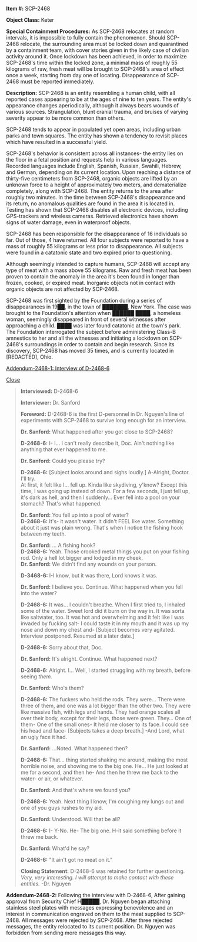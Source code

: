 **Item #:** SCP-2468

**Object Class:** Keter

**Special Containment Procedures:** As SCP-2468 relocates at random intervals, it is impossible to fully contain the phenomenon. Should SCP-2468 relocate, the surrounding area must be locked down and quarantined by a containment team, with cover stories given in the likely case of civilian activity around it. Once lockdown has been achieved, in order to maximize SCP-2468's time within the locked zone, a minimal mass of roughly 55 kilograms of raw, fresh meat will be brought to SCP-2468's area of effect once a week, starting from day one of locating. Disappearance of SCP-2468 must be reported immediately.

**Description:** SCP-2468 is an entity resembling a human child, with all reported cases appearing to be at the ages of nine to ten years. The entity's appearance changes aperiodically, although it always bears wounds of various sources. Strangulation, blunt cranial trauma, and bruises of varying severity appear to be more common than others.

SCP-2468 tends to appear in populated yet open areas, including urban parks and town squares. The entity has shown a tendency to revisit places which have resulted in a successful yield.

SCP-2468's behavior is consistent across all instances- the entity lies on the floor in a fetal position and requests help in various languages. Recorded languages include English, Spanish, Russian, Swahili, Hebrew, and German, depending on its current location. Upon reaching a distance of thirty-five centimeters from SCP-2468, organic objects are lifted by an unknown force to a height of approximately two meters, and dematerialize completely, along with SCP-2468. The entity returns to the area after roughly two minutes. In the time between SCP-2468's disappearance and its return, no anomalous qualities are found in the area it is located in. Testing has shown that SCP-2468 disables all electronic devices, including GPS-trackers and wireless cameras. Retrieved electronics have shown signs of water damage, even in waterproof objects.

SCP-2468 has been responsible for the disappearance of 16 individuals so far. Out of those, 4 have returned. All four subjects were reported to have a mass of roughly 55 kilograms or less prior to disappearance. All subjects were found in a catatonic state and two expired prior to questioning.

Although seemingly intended to capture humans, SCP-2468 will accept any type of meat with a mass above 55 kilograms. Raw and fresh meat has been proven to contain the anomaly in the area it's been found in longer than frozen, cooked, or expired meat. Inorganic objects not in contact with organic objects are not affected by SCP-2468.

SCP-2468 was first sighted by the Foundation during a series of disappearances in 19██, in the town of ███████, New York. The case was brought to the Foundation's attention when ██████ ████, a homeless woman, seemingly disappeared in front of several witnesses after approaching a child. ████ was later found catatonic at the town's park. The Foundation interrogated the subject before administering Class-B amnestics to her and all the witnesses and initiating a lockdown on SCP-2468's surroundings in order to contain and begin research. Since its discovery, SCP-2468 has moved 35 times, and is currently located in \[REDACTED\], Ohio.

[Addendum-2468-1: Interview of D-2468-6](javascript:;)

 [Close](javascript:;)

> **Interviewed:** D-2468-6
> 
> **Interviewer:** Dr. Sanford
> 
> **Foreword:** D-2468-6 is the first D-personnel in Dr. Nguyen's line of experiments with SCP-2468 to survive long enough for an interview.
> 
> **<Begin Log>**
> 
> **Dr. Sanford:** What happened after you got close to SCP-2468?
> 
> **D-2468-6:** I- I… I can't really describe it, Doc. Ain't nothing like anything that ever happened to me.
> 
> **Dr. Sanford:** Could you please try?
> 
> **D-2468-6:** \[Subject looks around and sighs loudly.\] A-Alright, Doctor. I'll try.  
> At first, it felt like I… fell up. Kinda like skydiving, y'know? Except this time, I was going up instead of down. For a few seconds, I just fell up, it's dark as hell, and then I suddenly… Ever fell into a pool on your stomach? That's what happened.
> 
> **Dr. Sanford:** You fell up into a pool of water?  
> **D-2468-6:** It's- it wasn't water. It didn't FEEL like water. Something about it just was plain wrong. That's when I notice the fishing hook between my teeth.
> 
> **Dr. Sanford:** … A fishing hook?  
> **D-2468-6:** Yeah. Those crooked metal things you put on your fishing rod. Only a hell lot bigger and lodged in my cheek.  
> **Dr. Sanford:** We didn't find any wounds on your person.
> 
> **D-3468-6:** I-I know, but it was there, Lord knows it was.
> 
> **Dr. Sanford:** I believe you. Continue. What happened when you fell into the water?
> 
> **D-2468-6:** It was… I couldn't breathe. When I first tried to, I inhaled some of the water. Sweet lord did it burn on the way in. It was sorta like saltwater, too. It was hot and overwhelming and it felt like I was invaded by fucking salt- I could taste it in my mouth and it was up my nose and down my chest and- \[Subject becomes very agitated. Interview postponed. Resumed at a later date.\]
> 
> **D-2468-6:** Sorry about that, Doc.
> 
> **Dr. Sanford:** It's alright. Continue. What happened next?
> 
> **D-2468-6:** Alright. I… Well, I started struggling with my breath, before seeing _them._
> 
> **Dr. Sanford:** Who's them?
> 
> **D-2468-6:** The fuckers who held the rods. They were… There were three of them, and one was a lot bigger than the other two. They were like massive fish, with legs and hands. They had orange scales all over their body, except for their legs, those were green. They… One of them- One of the small ones- It held me closer to its face. I could see his head and face- \[Subjects takes a deep breath.\] -And Lord, what an ugly face it had.
> 
> **Dr. Sanford:** …Noted. What happened then?
> 
> **D-2468-6:** That… thing started shaking me around, making the most horrible noise, and showing me to the big one. He… He just looked at me for a second, and then he- And then he threw me back to the water- or air, or whatever.
> 
> **Dr. Sanford:** And that's where we found you?
> 
> **D-2468-6:** Yeah. Next thing I know, I'm coughing my lungs out and one of you guys rushes to my aid.
> 
> **Dr. Sanford:** Understood. Will that be all?
> 
> **D-2468-6:** I- Y-No. He- The big one. H-it said something before it threw me back.
> 
> **Dr. Sanford:** What'd he say?
> 
> **D-2468-6:** "It ain't got no meat on it."  
> **<End Log>**
> 
> **Closing Statement:** D-2468-6 was retained for further questioning.  
> _Very, very interesting. I will attempt to make contact with these entities._ -Dr. Nguyen

**Addendum-2468-2:** Following the interview with D-2468-6, After gaining approval from Security Chief H█████, Dr. Nguyen began attaching stainless steel plates with messages expressing benevolence and an interest in communication engraved on them to the meat supplied to SCP-2468. All messages were rejected by SCP-2468. After three rejected messages, the entity relocated to its current position. Dr. Nguyen was forbidden from sending more messages this way.